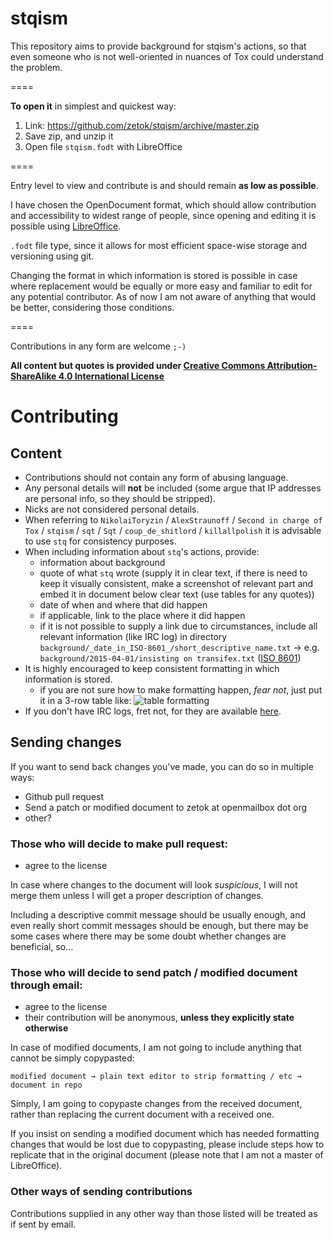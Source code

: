 stqism
====

This repository aims to provide background for stqism's actions, so that even someone who is not well-oriented in nuances of Tox could understand the problem.

====

**To open it** in simplest and quickest way:

1. Link: https://github.com/zetok/stqism/archive/master.zip
2. Save zip, and unzip it
3. Open file ``stqism.fodt`` with LibreOffice

====

Entry level to view and contribute is and should remain **as low as possible**.

I have chosen the OpenDocument format, which should allow contribution and accessibility to widest range of people, since opening and editing it is possible using [LibreOffice](https://www.libreoffice.org).

``.fodt`` file type, since it allows for most efficient space-wise storage and versioning using git.


Changing the format in which information is stored is possible in case where replacement would be equally or more easy and familiar to edit for any potential contributor. As of now I am not aware of anything that would be better, considering those conditions.

====

Contributions in any form are welcome ``;-)``

**All content but quotes is provided under [Creative Commons Attribution-ShareAlike 4.0 International License](https://creativecommons.org/licenses/by-sa/4.0)**


# Contributing

## Content

* Contributions should not contain any form of abusing language.
* Any personal details will **not** be included (some argue that IP addresses are personal info, so they should be stripped).
* Nicks are not considered personal details.
* When referring to ``NikolaiToryzin`` / ``AlexStraunoff`` / ``Second in charge of Tox`` / ``stqism`` / ``sqt`` / ``Sqt`` / ``coup_de_shitlord`` / ``killallpolish`` it is advisable to use ``stq`` for consistency purposes.
* When including information about ``stq``'s actions, provide:
  - information about background
  - quote of what ``stq`` wrote (supply it in clear text, if there is need to keep it visually consistent, make a screenshot of relevant part and embed it in document below clear text (use tables for any quotes))
  - date of when and where that did happen
  - if applicable, link to the place where it did happen
  - if it is not possible to supply a link due to circumstances, include all relevant information (like IRC log) in directory ``background/_date_in_ISO-8601_/short_descriptive_name.txt`` → e.g. ``background/2015-04-01/insisting on transifex.txt`` ([ISO 8601](https://en.wikipedia.org/wiki/ISO_8601))
* It is highly encouraged to keep consistent formatting in which information is stored.
  - if you are not sure how to make formatting happen, *fear not*, just put it in a 3-row table like: ![table formatting](https://cloud.githubusercontent.com/assets/3148759/6939854/84182e04-d868-11e4-9119-1f9e80ea63e2.png)
* If you don't have IRC logs, fret not, for they are available [here](https://gist.github.com/zetok/9057bdd27796b34dfd2a/download).


## Sending changes

If you want to send back changes you've made, you can do so in multiple ways:
* Github pull request
* Send a patch or modified document to zetok at openmailbox dot org
* other?


### Those who will decide to make pull request:
* agree to the license

In case where changes to the document will look *suspicious*, I will not merge them unless I will get a proper description of changes.

Including a descriptive commit message should be usually enough, and even really short commit messages should be enough, but there may be some cases where there may be some doubt whether changes are beneficial, so…

### Those who will decide to send patch / modified document through email:
* agree to the license
* their contribution will be anonymous, **unless they explicitly state otherwise**

In case of modified documents, I am not going to include anything that cannot be simply copypasted:
```
modified document → plain text editor to strip formatting / etc → document in repo
```
Simply, I am going to copypaste changes from the received document, rather than replacing the current document with a received one.

If you insist on sending a modified document which has needed formatting changes that would be lost due to copypasting, please include steps how to replicate that in the original document (please note that I am not a master of LibreOffice).

### Other ways of sending contributions
Contributions supplied in any other way than those listed will be treated as if sent by email.